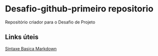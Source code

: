 # Desafio-github-primeiro repositorio
Repositório criador para o Desafio de Projeto

## Links úteis
[Sintaxe Basica Markdown](https://www.markdownguide.org/basic-syntax/)
